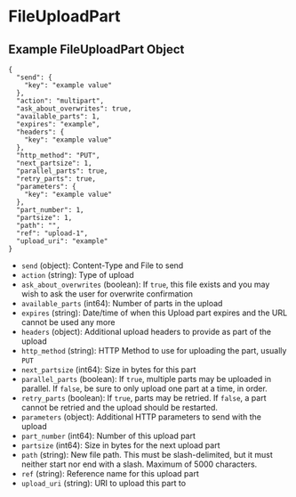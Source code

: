 # FileUploadPart

## Example FileUploadPart Object

```
{
  "send": {
    "key": "example value"
  },
  "action": "multipart",
  "ask_about_overwrites": true,
  "available_parts": 1,
  "expires": "example",
  "headers": {
    "key": "example value"
  },
  "http_method": "PUT",
  "next_partsize": 1,
  "parallel_parts": true,
  "retry_parts": true,
  "parameters": {
    "key": "example value"
  },
  "part_number": 1,
  "partsize": 1,
  "path": "",
  "ref": "upload-1",
  "upload_uri": "example"
}
```

* `send` (object): Content-Type and File to send
* `action` (string): Type of upload
* `ask_about_overwrites` (boolean): If `true`, this file exists and you may wish to ask the user for overwrite confirmation
* `available_parts` (int64): Number of parts in the upload
* `expires` (string): Date/time of when this Upload part expires and the URL cannot be used any more
* `headers` (object): Additional upload headers to provide as part of the upload
* `http_method` (string): HTTP Method to use for uploading the part, usually `PUT`
* `next_partsize` (int64): Size in bytes for this part
* `parallel_parts` (boolean): If `true`, multiple parts may be uploaded in parallel.  If `false`, be sure to only upload one part at a time, in order.
* `retry_parts` (boolean): If `true`, parts may be retried. If `false`, a part cannot be retried and the upload should be restarted.
* `parameters` (object): Additional HTTP parameters to send with the upload
* `part_number` (int64): Number of this upload part
* `partsize` (int64): Size in bytes for the next upload part
* `path` (string): New file path. This must be slash-delimited, but it must neither start nor end with a slash. Maximum of 5000 characters.
* `ref` (string): Reference name for this upload part
* `upload_uri` (string): URI to upload this part to
